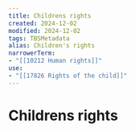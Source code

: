 ```yaml
---
title: Childrens rights
created: 2024-12-02
modified: 2024-12-02
tags: TBSMetadata
alias: Children's rights
narrowerTerm:
- "[[10212 Human rights]]"
use:
- "[[17826 Rights of the child]]"
---
```

# Childrens rights
